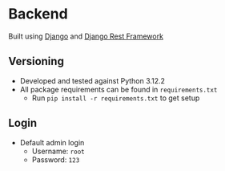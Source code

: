 # Backend

Built using [Django](https://djangoproject.com/) and [Django Rest Framework](https://www.django-rest-framework.org/)

## Versioning

- Developed and tested against Python 3.12.2
- All package requirements can be found in `requirements.txt`
  - Run `pip install -r requirements.txt` to get setup

## Login

- Default admin login
  - Username: `root`
  - Password: `123`
